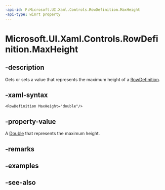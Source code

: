 ```yaml
---
-api-id: P:Microsoft.UI.Xaml.Controls.RowDefinition.MaxHeight
-api-type: winrt property
---
```


<!-- Property syntax
public double MaxHeight { get;  set; }
-->

# Microsoft.UI.Xaml.Controls.RowDefinition.MaxHeight

## -description
Gets or sets a value that represents the maximum height of a [RowDefinition](rowdefinition.md).

## -xaml-syntax
```xaml
<RowDefinition MaxHeight="double"/>
```


## -property-value
A [Double](/dotnet/api/system.double?redirectedfrom=MSDN) that represents the maximum height.

## -remarks

## -examples

## -see-also
